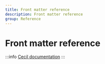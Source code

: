 ```yaml
---
title: Front matter reference
description: Front matter reference
group: Reference
---
```

# Front matter reference

:::info
[Cecil documentation](https://cecil.app/documentation/content/#variables)
:::
